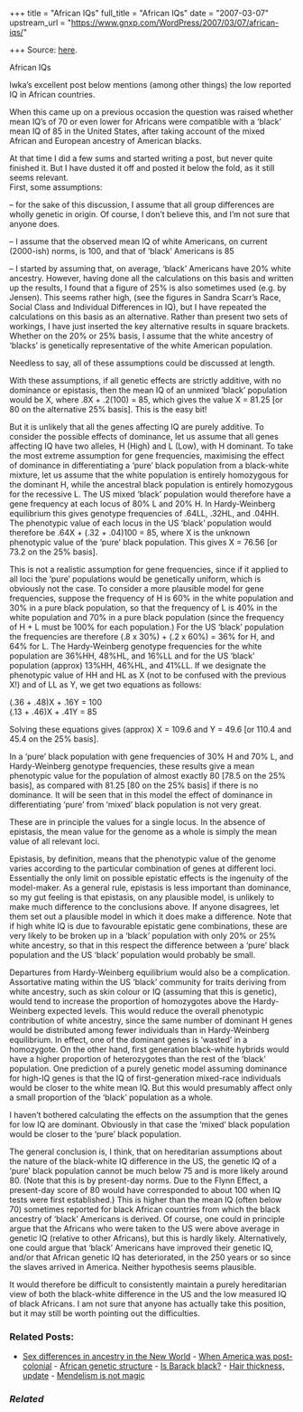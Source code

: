 +++
title = "African IQs"
full_title = "African IQs"
date = "2007-03-07"
upstream_url = "https://www.gnxp.com/WordPress/2007/03/07/african-iqs/"

+++
Source: [here](https://www.gnxp.com/WordPress/2007/03/07/african-iqs/).

African IQs

lwka’s excellent post below mentions (among other things) the low reported IQ in African countries.

When this came up on a previous occasion the question was raised whether mean IQ’s of 70 or even lower for Africans were compatible with a ‘black’ mean IQ of 85 in the United States, after taking account of the mixed African and European ancestry of American blacks.

At that time I did a few sums and started writing a post, but never quite finished it. But I have dusted it off and posted it below the fold, as it still seems relevant.  
First, some assumptions:

– for the sake of this discussion, I assume that all group differences are wholly genetic in origin. Of course, I don’t believe this, and I’m not sure that anyone does.

– I assume that the observed mean IQ of white Americans, on current (2000-ish) norms, is 100, and that of ‘black’ Americans is 85

– I started by assuming that, on average, ‘black’ Americans have 20% white ancestry. However, having done all the calculations on this basis and written up the results, I found that a figure of 25% is also sometimes used (e.g. by Jensen). This seems rather high, (see the figures in Sandra Scarr’s Race, Social Class and Individual Differences in IQ), but I have repeated the calculations on this basis as an alternative. Rather than present two sets of workings, I have just inserted the key alternative results in square brackets. Whether on the 20% or 25% basis, I assume that the white ancestry of ‘blacks’ is genetically representative of the white American population.

Needless to say, all of these assumptions could be discussed at length.

With these assumptions, if all genetic effects are strictly additive, with no dominance or epistasis, then the mean IQ of an unmixed ‘black’ population would be X, where .8X + .2(100) = 85, which gives the value X = 81.25 \[or 80 on the alternative 25% basis\]. This is the easy bit!

But it is unlikely that all the genes affecting IQ are purely additive. To consider the possible effects of dominance, let us assume that all genes affecting IQ have two alleles, H (High) and L (Low), with H dominant. To take the most extreme assumption for gene frequencies, maximising the effect of dominance in differentiating a ‘pure’ black population from a black-white mixture, let us assume that the white population is entirely homozygous for the dominant H, while the ancestral black population is entirely homozygous for the recessive L. The US mixed ‘black’ population would therefore have a gene frequency at each locus of 80% L and 20% H. In Hardy-Weinberg equilibrium this gives genotype frequencies of .64LL, .32HL, and .04HH. The phenotypic value of each locus in the US ‘black’ population would therefore be .64X + (.32 + .04)100 = 85, where X is the unknown phenotypic value of the ‘pure’ black population. This gives X = 76.56 \[or 73.2 on the 25% basis\].

This is not a realistic assumption for gene frequencies, since if it applied to all loci the ‘pure’ populations would be genetically uniform, which is obviously not the case. To consider a more plausible model for gene frequencies, suppose the frequency of H is 60% in the white population and 30% in a pure black population, so that the frequency of L is 40% in the white population and 70% in a pure black population (since the frequency of H + L must be 100% for each population.) For the US ‘black’ population the frequencies are therefore (.8 x 30%) + (.2 x 60%) = 36% for H, and 64% for L. The Hardy-Weinberg genotype frequencies for the white population are 36%HH, 48%HL, and 16%LL and for the US ‘black’ population (approx) 13%HH, 46%HL, and 41%LL. If we designate the phenotypic value of HH and HL as X (not to be confused with the previous X!) and of LL as Y, we get two equations as follows:

(.36 + .48)X + .16Y = 100  
(.13 + .46)X + .41Y = 85

Solving these equations gives (approx) X = 109.6 and Y = 49.6 \[or 110.4 and 45.4 on the 25% basis\].

In a ‘pure’ black population with gene frequencies of 30% H and 70% L, and Hardy-Weinberg genotype frequencies, these results give a mean phenotypic value for the population of almost exactly 80 \[78.5 on the 25% basis\], as compared with 81.25 \[80 on the 25% basis\] if there is no dominance. It will be seen that in this model the effect of dominance in differentiating ‘pure’ from ‘mixed’ black population is not very great.

These are in principle the values for a single locus. In the absence of epistasis, the mean value for the genome as a whole is simply the mean value of all relevant loci.

Epistasis, by definition, means that the phenotypic value of the genome varies according to the particular combination of genes at different loci. Essentially the only limit on possible epistatic effects is the ingenuity of the model-maker. As a general rule, epistasis is less important than dominance, so my gut feeling is that epistasis, on any plausible model, is unlikely to make much difference to the conclusions above. If anyone disagrees, let them set out a plausible model in which it does make a difference. Note that if high white IQ is due to favourable epistatic gene combinations, these are very likely to be broken up in a ‘black’ population with only 20% or 25% white ancestry, so that in this respect the difference between a ‘pure’ black population and the US ‘black’ population would probably be small.

Departures from Hardy-Weinberg equilibrium would also be a complication. Assortative mating within the US ‘black’ community for traits deriving from white ancestry, such as skin colour or IQ (assuming that this is genetic), would tend to increase the proportion of homozygotes above the Hardy-Weinberg expected levels. This would reduce the overall phenotypic contribution of white ancestry, since the same number of dominant H genes would be distributed among fewer individuals than in Hardy-Weinberg equilibrium. In effect, one of the dominant genes is ‘wasted’ in a homozygote. On the other hand, first generation black-white hybrids would have a higher proportion of heterozygotes than the rest of the ‘black’ population. One prediction of a purely genetic model assuming dominance for high-IQ genes is that the IQ of first-generation mixed-race individuals would be closer to the white mean IQ. But this would presumably affect only a small proportion of the ‘black’ population as a whole.

I haven’t bothered calculating the effects on the assumption that the genes for low IQ are dominant. Obviously in that case the ‘mixed’ black population would be closer to the ‘pure’ black population.

The general conclusion is, I think, that on hereditarian assumptions about the nature of the black-white IQ difference in the US, the genetic IQ of a ‘pure’ black population cannot be much below 75 and is more likely around 80. (Note that this is by present-day norms. Due to the Flynn Effect, a present-day score of 80 would have corresponded to about 100 when IQ tests were first established.) This is higher than the mean IQ (often below 70) sometimes reported for black African countries from which the black ancestry of ‘black’ Americans is derived. Of course, one could in principle argue that the Africans who were taken to the US were above average in genetic IQ (relative to other Africans), but this is hardly likely. Alternatively, one could argue that ‘black’ Americans have improved their genetic IQ, and/or that African genetic IQ has deteriorated, in the 250 years or so since the slaves arrived in America. Neither hypothesis seems plausible.

It would therefore be difficult to consistently maintain a purely hereditarian view of both the black-white difference in the US and the low measured IQ of black Africans. I am not sure that anyone has actually take this position, but it may still be worth pointing out the difficulties.

### Related Posts:

- [Sex differences in ancestry in the New
  World](https://www.gnxp.com/WordPress/2009/11/25/sex-differences-in-ancestry-in-the-new-world/) - [When America was
  post-colonial](https://www.gnxp.com/WordPress/2010/04/30/when-america-was-post-colonial/) - [African genetic
  structure](https://www.gnxp.com/WordPress/2009/04/30/african-genetic-structure/) - [Is Barack
  black?](https://www.gnxp.com/WordPress/2007/02/12/is-barack-black/) - [Hair thickness,
  update](https://www.gnxp.com/WordPress/2007/11/06/hair-thickness-update/) - [Mendelism is not
  magic](https://www.gnxp.com/WordPress/2012/01/16/mendelism-is-not-magic/)

### *Related*

[](https://www.addtoany.com/add_to/facebook?linkurl=https%3A%2F%2Fwww.gnxp.com%2FWordPress%2F2007%2F03%2F07%2Fafrican-iqs%2F&linkname=African%20IQs "Facebook")[](https://www.addtoany.com/add_to/twitter?linkurl=https%3A%2F%2Fwww.gnxp.com%2FWordPress%2F2007%2F03%2F07%2Fafrican-iqs%2F&linkname=African%20IQs "Twitter")[](https://www.addtoany.com/add_to/email?linkurl=https%3A%2F%2Fwww.gnxp.com%2FWordPress%2F2007%2F03%2F07%2Fafrican-iqs%2F&linkname=African%20IQs "Email")[](https://www.addtoany.com/share)
